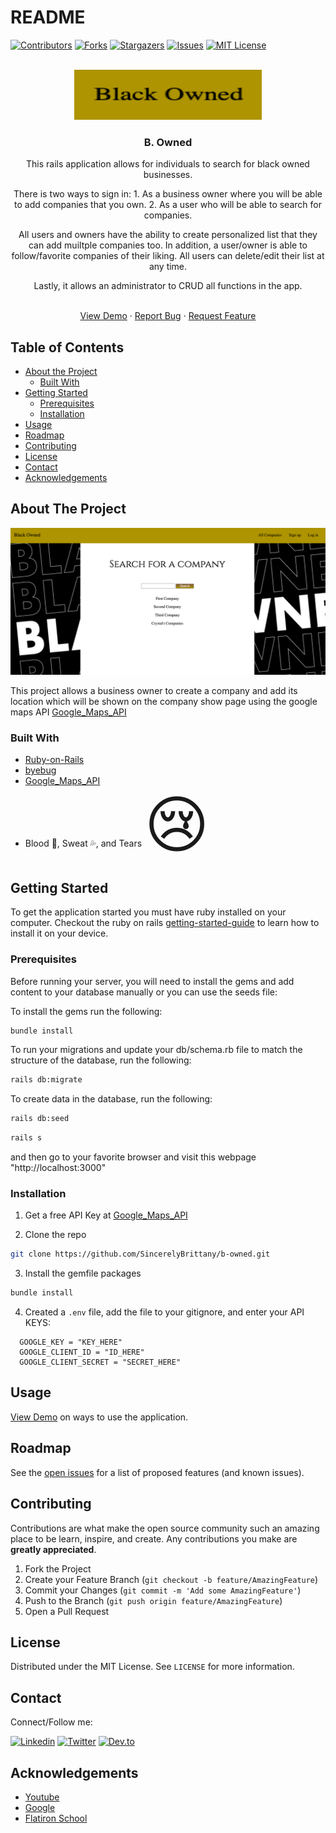 # README
[![Contributors][contributors-shield]][contributors-url]
[![Forks][forks-shield]][forks-url]
[![Stargazers][stars-shield]][stars-url]
[![Issues][issues-shield]][issues-url]
[![MIT License][license-shield]][license-url]

<!-- PROJECT LOGO -->
<br />
<div align="center">
  <a href="https://github.com/SincerelyBrittany/b-owned">
    <img src="https://github.com/SincerelyBrittany/b-owned/blob/master/app/assets/images/logo.png" alt="Logo" width="300" height="80">
  </a>
</div>
  <h3 align="center">B. Owned</h3>

<div align="center">
    <p>This rails application allows for individuals to search for black owned businesses. </p>
   <p> There is two ways to sign in:
    1. As a business owner where you will be able to add companies that you own. 
    2. As a user who will be able to search for companies. </p>
    <p>All users and owners have the ability to create personalized list that they can add muiltple companies too. In addition, a user/owner is able to follow/favorite companies of their liking. All users can delete/edit their list at any time. </p>
    <p> Lastly, it allows an administrator to CRUD all functions in the app. </p>
    </div>
    <br />
    <div align="center">
    <a href="https://www.youtube.com/watch?v=l1rQYSUjRu8">View Demo</a>
    ·
    <a href="https://github.com/SincerelyBrittany/b-owned/issues">Report Bug</a>
    ·
    <a href="https://github.com/SincerelyBrittany/b-owned/issues">Request Feature</a></div>


<!-- TABLE OF CONTENTS -->
## Table of Contents

* [About the Project](#about-the-project)
  * [Built With](#built-with)
* [Getting Started](#getting-started)
  * [Prerequisites](#prerequisites)
  * [Installation](#installation)
* [Usage](#usage)
* [Roadmap](#roadmap)
* [Contributing](#contributing)
* [License](#license)
* [Contact](#contact)
* [Acknowledgements](#acknowledgements)

<!-- ABOUT THE PROJECT -->
## About The Project

[![Product Name Screen Shot][product-screenshot]](https://example.com)

This project allows a business owner to create a company and add its location which will be shown on the company show page using the google maps API [Google_Maps_API](https://developers.google.com/maps/documentation)

### Built With
* [Ruby-on-Rails](https://guides.rubyonrails.org/)
* [byebug](https://rubygems.org/gems/byebug/versions/9.0.6)
* [Google_Maps_API](https://developers.google.com/maps/documentation)
*  Blood 💉, Sweat 💦, and Tears <span style='font-size:100px;'>&#128546;</span> 


<!-- GETTING STARTED -->
## Getting Started

To get the application started you must have ruby installed on your computer. Checkout the ruby on rails [getting-started-guide](https://guides.rubyonrails.org/v5.0/getting_started.html) to learn how to install it on your device. 

### Prerequisites

Before running your server, you will need to install the gems and add content to your database manually or you can use the seeds file:

To install the gems run the following:

```sh
bundle install
```

To run your migrations and update your db/schema.rb file to match the structure of the database, run the following:

```sh
rails db:migrate
```

To create data in the database, run the following:
```sh
rails db:seed
```

```sh
rails s
```
and then go to your favorite browser and visit this webpage "http://localhost:3000" 

### Installation

1. Get a free API Key at [Google_Maps_API](https://developers.google.com/maps/documentation)

2. Clone the repo
```sh
git clone https://github.com/SincerelyBrittany/b-owned.git
```
3. Install the gemfile packages
```sh
bundle install
```
4. Created a ``.env`` file, add the file to your gitignore, and enter your API KEYS:
```JS
  GOOGLE_KEY = "KEY_HERE"
  GOOGLE_CLIENT_ID = "ID_HERE"
  GOOGLE_CLIENT_SECRET = "SECRET_HERE"
```
<!-- USAGE EXAMPLES -->
## Usage

<a href="https://www.youtube.com/watch?v=l1rQYSUjRu8">View Demo</a> on ways to use the application.

<!-- ROADMAP -->
## Roadmap

See the [open issues](https://github.com/SincerelyBrittany/b-owned/issues) for a list of proposed features (and known issues).

<!-- CONTRIBUTING -->
## Contributing

Contributions are what make the open source community such an amazing place to be learn, inspire, and create. Any contributions you make are **greatly appreciated**.

1. Fork the Project
2. Create your Feature Branch (`git checkout -b feature/AmazingFeature`)
3. Commit your Changes (`git commit -m 'Add some AmazingFeature'`)
4. Push to the Branch (`git push origin feature/AmazingFeature`)
5. Open a Pull Request

<!-- LICENSE -->
## License

Distributed under the MIT License. See `LICENSE` for more information.

<!-- CONTACT -->
## Contact
Connect/Follow me:

[![Linkedin][linkedin-shield]][linkedin-url]
[![Twitter][twitter-shield]][twitter-url]
[![Dev.to][dev-to-shield]][dev-to-url]


<!-- ACKNOWLEDGEMENTS -->
## Acknowledgements
* [Youtube](https://youtube.com)
* [Google](https://google.com)
* [Flatiron School](https://flatironschool.com/)


<!-- MARKDOWN LINKS & IMAGES -->
<!-- https://www.markdownguide.org/basic-syntax/#reference-style-links -->
[contributors-shield]: https://img.shields.io/github/contributors/SincerelyBrittany/b-owned.svg?style=flat-square
[contributors-url]: https://github.com/SincerelyBrittany/b-owned/graphs/contributors
[forks-shield]: https://img.shields.io/github/forks/SincerelyBrittany/b-owned.svg?style=flat-square
[forks-url]: https://github.com/SincerelyBrittany/b-owned/network/members
[stars-shield]: https://img.shields.io/github/stars/SincerelyBrittany/b-owned.svg?style=flat-square
[stars-url]: https://github.com/SincerelyBrittany/b-owned/stargazers
[issues-shield]: https://img.shields.io/github/issues/SincerelyBrittany/b-owned.svg?style=flat-square
[issues-url]: https://github.com/SincerelyBrittany/b-owned/issues
[license-shield]: https://img.shields.io/github/license/SincerelyBrittany/b-owned.svg?style=flat-square
[license-url]: https://github.com/SincerelyBrittany/b-owned/blob/master/LICENSE
[linkedin-shield]: https://img.shields.io/badge/-LinkedIn-black.svg?style=flat-square&logo=linkedin&colorB=555
[linkedin-url]: https://www.linkedin.com/in/sincerelybrittany/
[twitter-shield]:https://img.shields.io/twitter/url?style=social&url=https%3A%2F%2Ftwitter.com%2FSincerelyBrittt
[twitter-url]: https://twitter.com/SincerelyBrittt
[dev-to-url]: https://dev.to/sincerelybrittany
[dev-to-shield]:https://img.shields.io/badge/-Dev.to-black.svg?style=flat-square&logo=dev.to&colorB=555
[product-screenshot]: https://github.com/SincerelyBrittany/b-owned/blob/master/app/assets/images/main_page.png
[logo-screenshot]: https://github.com/SincerelyBrittany/b-owned/blob/master/app/assets/images/logo.png

